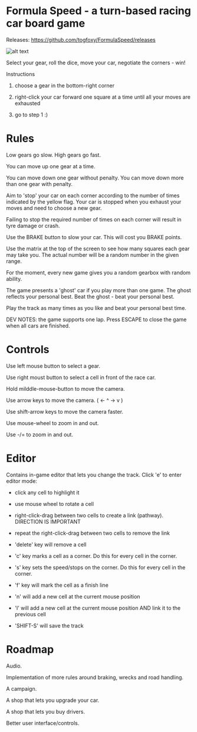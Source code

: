 # Formula Speed - a turn-based racing car board game

Releases: https://github.com/togfoxy/FormulaSpeed/releases

![alt text](https://i.postimg.cc/zBHqFnZ3/image.png)

Select your gear, roll the dice, move your car, negotiate the corners - win!

Instructions

1) choose a gear in the bottom-right corner

2) right-click your car forward one square at a time until all your moves are exhausted

3) go to step 1   :)

Rules
=====

Low gears go slow. High gears go fast.

You can move up one gear at a time.

You can move down one gear without penalty. You can move down more than one gear with penalty.

Aim to 'stop' your car on each corner according to the number of times indicated by the yellow flag. Your car is stopped when you exhaust your moves and need to choose a new gear.

Failing to stop the required number of times on each corner will result in tyre damage or crash.

Use the BRAKE button to slow your car. This will cost you BRAKE points.

Use the matrix at the top of the screen to see how many squares each gear may take you. The actual number will be a random number in the given range.

For the moment, every new game gives you a random gearbox with random ability.

The game presents a 'ghost' car if you play more than one game. The ghost reflects your personal best. Beat the ghost - beat your personal best.

Play the track as many times as you like and beat your personal best time.

DEV NOTES: the game supports one lap. Press ESCAPE to close the game when all cars are finished.


Controls
========

Use left mouse button to select a gear.

Use right moust button to select a cell in front of the race car.

Hold milddle-mouse-button to move the camera.

Use arrow keys to move the camera.   ( <- ^ -> v  )

Use shift-arrow keys to move the camera faster.

Use mouse-wheel to zoom in and out.

Use -/= to zoom in and out.

Editor
======

Contains in-game editor that lets you change the track. Click 'e' to enter editor mode:

- click any cell to highlight it
- use mouse wheel to rotate a cell
- right-click-drag between two cells to create a link (pathway). DIRECTION IS IMPORTANT
- repeat the right-click-drag between two cells to remove the link
- 'delete' key will remove a cell
- 'c' key marks a cell as a corner. Do this for every cell in the corner.
- 's' key sets the speed/stops on the corner. Do this for every cell in the corner.
- 'f' key will mark the cell as a finish line
- 'n' will add a new cell at the current mouse position
- 'l' will add a new cell at the current mouse position AND link it to the previous cell

- 'SHIFT-S' will save the track


Roadmap
=======

Audio.

Implementation of more rules around braking, wrecks and road handling.

A campaign.

A shop that lets you upgrade your car.

A shop that lets you buy drivers.

Better user interface/controls.




